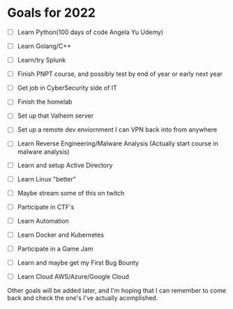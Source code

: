 # Goals for 2022

- [ ] Learn Python(100 days of code Angela Yu Udemy)
- [ ] Learn Golang/C++
- [ ] Learn/try Splunk
- [ ] Finish PNPT course, and possibly test by end of year or early next year
- [ ] Get job in CyberSecurity side of IT
- [ ] Finish the homelab
- [ ] Set up that Valheim server
- [ ] Set up a remote dev enviornment I can VPN back into from anywhere
- [ ] Learn Reverse Engineering/Malware Analysis (Actually start course in malware analysis)
- [ ] Learn and setup Active Directory
- [ ] Learn Linux "better"
- [ ] Maybe stream some of this on twitch
- [ ] Participate in CTF's
- [ ] Learn Automation
- [ ] Learn Docker and Kubernetes
- [ ] Participate in a Game Jam
- [ ] Learn and maybe get my First Bug Bounty
- [ ] Learn Cloud  AWS/Azure/Google Cloud


Other goals will be added later, and I'm hoping that I can remember to come back and check the one's I've actually acomplished. 

